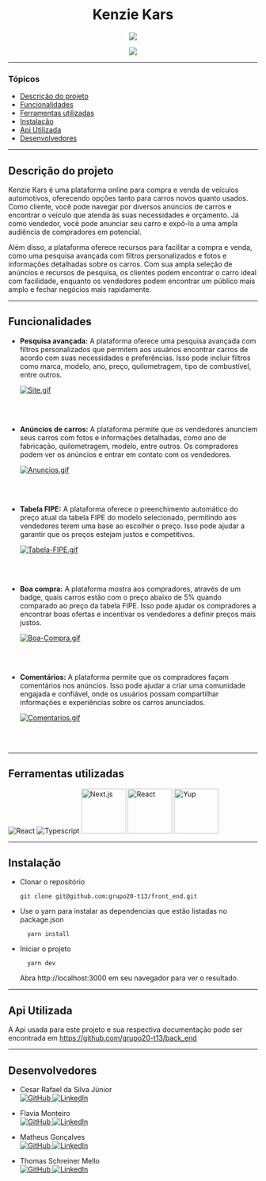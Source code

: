 <h1 align="center"> Kenzie Kars </h1>

<p align="center">
   <img src="http://img.shields.io/static/v1?label=STATUS&message=EM%20DESENVOLVIMENTO&color=RED&style=for-the-badge"/>
</p>

<p align="center">
 <img src="https://i.postimg.cc/xT4nxZYk/Site.gif"/>
</p>

<hr>

### Tópicos

- [Descrição do projeto](#descrição-do-projeto)
- [Funcionalidades](#funcionalidades)
- [Ferramentas utilizadas](#ferramentas-utilizadas)
- [Instalação](#instalação)
- [Api Utilizada](#api-utilizada)
- [Desenvolvedores](#desenvolvedores)

<hr>

## Descrição do projeto

<p align="justify">

Kenzie Kars é uma plataforma online para compra e venda de veículos automotivos, oferecendo opções tanto para carros novos quanto usados. Como cliente, você pode navegar por diversos anúncios de carros e encontrar o veículo que atenda às suas necessidades e orçamento. Já como vendedor, você pode anunciar seu carro e expô-lo a uma ampla audiência de compradores em potencial.

Além disso, a plataforma oferece recursos para facilitar a compra e venda, como uma pesquisa avançada com filtros personalizados e fotos e informações detalhadas sobre os carros. Com sua ampla seleção de anúncios e recursos de pesquisa, os clientes podem encontrar o carro ideal com facilidade, enquanto os vendedores podem encontrar um público mais amplo e fechar negócios mais rapidamente.

</p>

<hr>

## Funcionalidades

- **Pesquisa avançada:** A plataforma oferece uma pesquisa avançada com filtros personalizados que permitem aos usuários encontrar carros de acordo com suas necessidades e preferências. Isso pode incluir filtros como marca, modelo, ano, preço, quilometragem, tipo de combustível, entre outros.

  [![Site.gif](https://i.postimg.cc/xT4nxZYk/Site.gif)](https://postimg.cc/9rZ6zJDV)
<br>
<br>

- **Anúncios de carros:** A plataforma permite que os vendedores anunciem seus carros com fotos e informações detalhadas, como ano de fabricação, quilometragem, modelo, entre outros. Os compradores podem ver os anúncios e entrar em contato com os vendedores.

  [![Anuncios.gif](https://i.postimg.cc/j2qsyXBy/Anuncios.gif)](https://postimg.cc/TLSM6rdP)
<br>
<br>

- **Tabela FIPE:** A plataforma oferece o preenchimento automático do preço atual da tabela FIPE do modelo selecionado, permitindo aos vendedores terem uma base ao escolher o preço. Isso pode ajudar a garantir que os preços estejam justos e competitivos.

  [![Tabela-FIPE.gif](https://i.postimg.cc/g24SSKwg/Tabela-FIPE.gif)](https://postimg.cc/QF9JV1J7)
<br>
<br>

- **Boa compra:** A plataforma mostra aos compradores, através de um badge, quais carros estão com o preço abaixo de 5% quando comparado ao preço da tabela FIPE. Isso pode ajudar os compradores a encontrar boas ofertas e incentivar os vendedores a definir preços mais justos.

  [![Boa-Compra.gif](https://i.postimg.cc/dtZJKLRR/Boa-Compra.gif)](https://postimg.cc/rKTB1yPz)
<br>
<br>

- **Comentários:** A plataforma permite que os compradores façam comentários nos anúncios. Isso pode ajudar a criar uma comunidade engajada e confiável, onde os usuários possam compartilhar informações e experiências sobre os carros anunciados.

  [![Comentarios.gif](https://i.postimg.cc/DwBhrL7T/Comentarios.gif)](https://postimg.cc/cvgPZKK9)
<br>
<br>

<hr>

## Ferramentas utilizadas

<img src="https://img.shields.io/badge/React-20232A?style=for-the-badge&logo=react&logoColor=61DAFB" alt="React">

<img src="https://img.shields.io/badge/TypeScript-007ACC?style=for-the-badge&logo=typescript&logoColor=white" alt="Typescript">

<img src="https://i.postimg.cc/DfWKKYm1/Next.jpg" width="90px" alt="Next.js">

<img src="https://i.postimg.cc/qvnCzLRF/Chakra.jpg" width="90px" alt="React">

<img src="https://i.postimg.cc/KzzGgPFL/Yup.jpg" width="90px"  alt="Yup">

<hr>

## Instalação

- Clonar o repositório

  ```
  git clone git@github.com:grupo20-t13/front_end.git
  ```

- Use o yarn para instalar as dependencias que estão listadas no package.json
  ```
    yarn install
  ```
- Iniciar o projeto
  ```
    yarn dev
  ```
  Abra http://localhost:3000 em seu navegador para ver o resultado.

<hr>

## Api Utilizada

A Api usada para este projeto e sua respectiva documentação pode ser encontrada em https://github.com/grupo20-t13/back_end

<hr>

## Desenvolvedores

- Cesar Rafael da Silva Júnior
  <br>
  <a href="https://github.com/cesarrafaeljunior">
  <img src="https://img.shields.io/badge/GitHub-100000?style=for-the-badge&logo=github&logoColor=white" alt="GitHub">
  </a>
  <a href="https://www.linkedin.com/in/cesarrafaeljunior/">
  <img src="https://img.shields.io/badge/LinkedIn-0077B5?style=for-the-badge&logo=linkedin&logoColor=white" alt="LinkedIn">
  </a>
  <br>

- Flavia Monteiro
  <br>
  <a href="https://github.com/FlaviaBMonteiro">
  <img src="https://img.shields.io/badge/GitHub-100000?style=for-the-badge&logo=github&logoColor=white" alt="GitHub">
  </a>
  <a href="https://www.linkedin.com/in/flaviamont/">
  <img src="https://img.shields.io/badge/LinkedIn-0077B5?style=for-the-badge&logo=linkedin&logoColor=white" alt="LinkedIn">
  </a>
  <br>

- Matheus Gonçalves
  <br>
  <a href="https://github.com/matheuscg13">
  <img src="https://img.shields.io/badge/GitHub-100000?style=for-the-badge&logo=github&logoColor=white" alt="GitHub">
  </a>
  <a href="">
  <img src="https://img.shields.io/badge/LinkedIn-0077B5?style=for-the-badge&logo=linkedin&logoColor=white" alt="LinkedIn">
  </a>
  <br>

- Thomas Schreiner Mello
  <br>
  <a href="https://github.com/ThomSchreiner">
  <img src="https://img.shields.io/badge/GitHub-100000?style=for-the-badge&logo=github&logoColor=white" alt="GitHub">
  </a>
  <a href="https://www.linkedin.com/in/thomschreiner/">
  <img src="https://img.shields.io/badge/LinkedIn-0077B5?style=for-the-badge&logo=linkedin&logoColor=white" alt="LinkedIn">
  </a>
